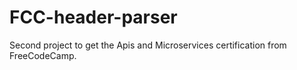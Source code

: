 # FCC-header-parser
Second project to get the Apis and Microservices certification from FreeCodeCamp.
